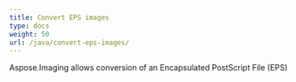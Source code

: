 ```yaml
---
title: Convert EPS images
type: docs
weight: 50
url: /java/convert-eps-images/
---
```


Aspose.Imaging allows conversion of an Encapsulated PostScript File (EPS)
